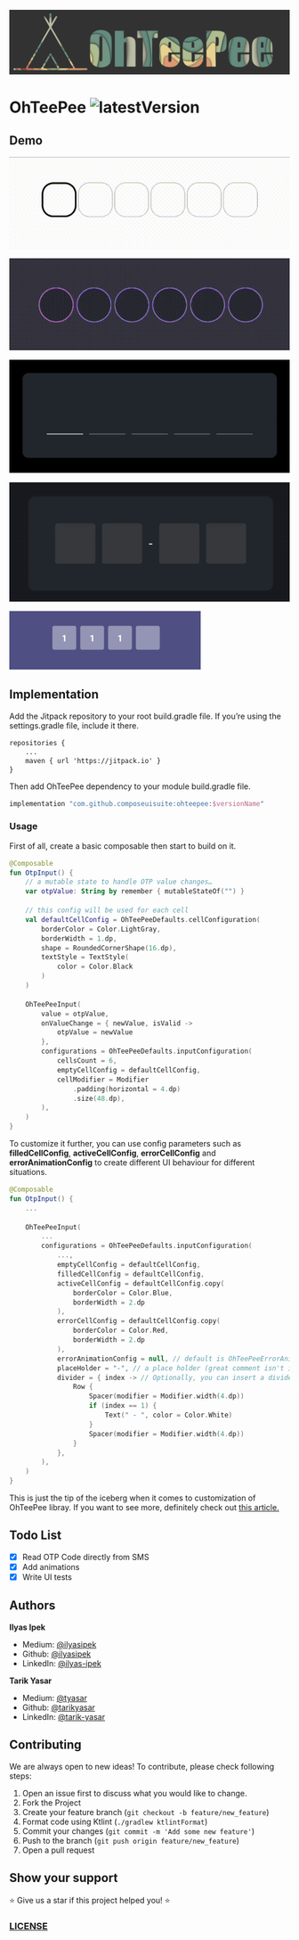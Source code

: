 ![](ohteepee_cover.png)

# OhTeePee ![latestVersion](https://img.shields.io/github/v/tag/composeuisuite/ohteepee?display_name=tag)

## Demo

![ohteepee_demo_1](ohteepee_demo_1.gif)

![ohteepee_demo_2](ohteepee_demo_2.gif)

![ohteepee_demo_4](ohteepee_demo_4.gif)

![ohteepee_demo_5](ohteepee_demo_5.gif)

![ohteepee_demo_3](ohteepee_demo_3.gif)

## Implementation

Add the Jitpack repository to your root build.gradle file. If you’re using the settings.gradle file, include it there.

```
repositories {
    ...
    maven { url 'https://jitpack.io' }
}
```

Then add OhTeePee dependency to your module build.gradle file.

```groovy
implementation "com.github.composeuisuite:ohteepee:$versionName"
```

### Usage

First of all, create a basic composable then start to build on it.

```kotlin
@Composable
fun OtpInput() {
    // a mutable state to handle OTP value changes…
    var otpValue: String by remember { mutableStateOf("") }

    // this config will be used for each cell
    val defaultCellConfig = OhTeePeeDefaults.cellConfiguration(
        borderColor = Color.LightGray,
        borderWidth = 1.dp,
        shape = RoundedCornerShape(16.dp),
        textStyle = TextStyle(
            color = Color.Black
        )
    )

    OhTeePeeInput(
        value = otpValue,
        onValueChange = { newValue, isValid ->
            otpValue = newValue
        },
        configurations = OhTeePeeDefaults.inputConfiguration(
            cellsCount = 6,
            emptyCellConfig = defaultCellConfig,
            cellModifier = Modifier
                .padding(horizontal = 4.dp)
                .size(48.dp),
        ),
    )
}
```

To customize it further, you can use config parameters such as **filledCellConfig**, **activeCellConfig**, **errorCellConfig** and **errorAnimationConfig** to create different UI behaviour for different situations.

```kotlin
@Composable
fun OtpInput() {
    ...

    OhTeePeeInput(
        ...
        configurations = OhTeePeeDefaults.inputConfiguration(
            ...,
            emptyCellConfig = defaultCellConfig,
            filledCellConfig = defaultCellConfig,
            activeCellConfig = defaultCellConfig.copy(
                borderColor = Color.Blue,
                borderWidth = 2.dp
            ),
            errorCellConfig = defaultCellConfig.copy(
                borderColor = Color.Red,
                borderWidth = 2.dp
            ),
            errorAnimationConfig = null, // default is OhTeePeeErrorAnimationConfig.Shake(),
            placeHolder = "-", // a place holder (great comment isn't it)
            divider = { index -> // Optionally, you can insert a divider between cells like e.g padding or a '-'
                Row {
                    Spacer(modifier = Modifier.width(4.dp))
                    if (index == 1) {
                        Text(" - ", color = Color.White)
                    }
                    Spacer(modifier = Modifier.width(4.dp))
                }
            },
        ),
    )
}
```

This is just the tip of the iceberg when it comes to customization of OhTeePee libray. If you want to see more, definitely check out [this article.](https://medium.com/@ilyas_ipek/d26785d53ab3)

## Todo List

- [x] Read OTP Code directly from SMS
- [x] Add animations
- [x] Write UI tests

## Authors

**Ilyas Ipek**

- Medium: <a href="https://medium.com/@ilyas_ipek" target="_blank">@ilyasipek</a>
- Github: <a href="https://github.com/ilyasipek" target="_blank">@ilyasipek</a>
- LinkedIn: <a href="https://www.linkedin.com/in/ilyas-ipek/" target="_blank">@ilyas-ipek</a>

**Tarik Yasar**

- Medium: <a href="https://medium.com/@tyasar" target="_blank">@tyasar</a>
- Github: <a href="https://github.com/tarikyasar" target="_blank">@tarikyasar</a>
- LinkedIn: <a href="https://www.linkedin.com/in/tarık-yaşar-b9438514b/" target="_blank">@tarik-yasar</a>

## Contributing

We are always open to new ideas! To contribute, please check following steps:

1. Open an issue first to discuss what you would like to change.
1. Fork the Project
1. Create your feature branch (`git checkout -b feature/new_feature`)
1. Format code using Ktlint (`./gradlew ktlintFormat`)
1. Commit your changes (`git commit -m 'Add some new feature'`)
1. Push to the branch (`git push origin feature/new_feature`)
1. Open a pull request

## Show your support

⭐️ Give us a star if this project helped you! ⭐️

### [LICENSE](https://github.com/composeuisuite/ohteepee/blob/develop/LICENSE.md)
